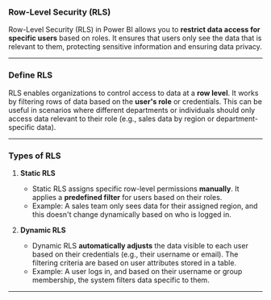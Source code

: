 ### **Row-Level Security (RLS)**

Row-Level Security (RLS) in Power BI allows you to **restrict data access for specific users** based on roles. It ensures that users only see the data that is relevant to them, protecting sensitive information and ensuring data privacy.

---

### **Define RLS**
RLS enables organizations to control access to data at a **row level**. It works by filtering rows of data based on the **user's role** or credentials. This can be useful in scenarios where different departments or individuals should only access data relevant to their role (e.g., sales data by region or department-specific data).

---

### **Types of RLS**
1. **Static RLS**  
   - Static RLS assigns specific row-level permissions **manually**. It applies a **predefined filter** for users based on their roles.
   - Example: A sales team only sees data for their assigned region, and this doesn't change dynamically based on who is logged in.

2. **Dynamic RLS**  
   - Dynamic RLS **automatically adjusts** the data visible to each user based on their credentials (e.g., their username or email). The filtering criteria are based on user attributes stored in a table.
   - Example: A user logs in, and based on their username or group membership, the system filters data specific to them.

---
